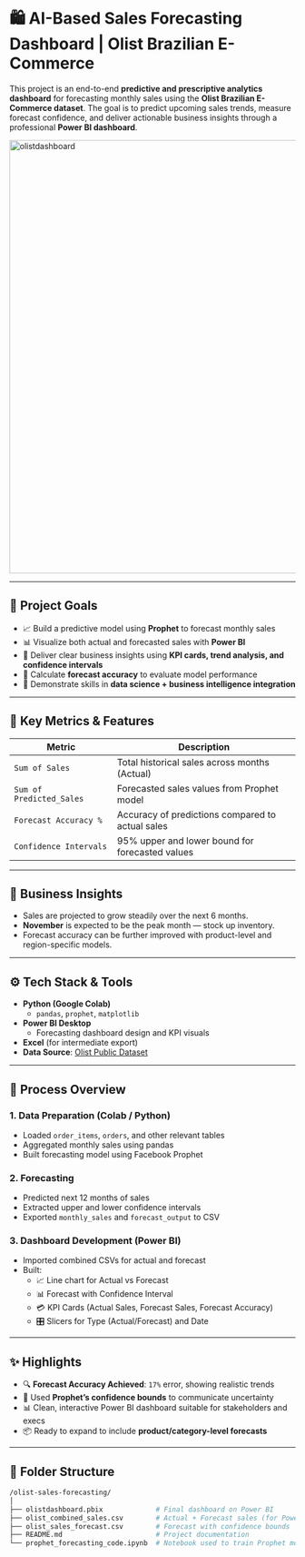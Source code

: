 # 🛍️ AI-Based Sales Forecasting Dashboard | Olist Brazilian E-Commerce

This project is an end-to-end **predictive and prescriptive analytics dashboard** for forecasting monthly sales using the **Olist Brazilian E-Commerce dataset**. The goal is to predict upcoming sales trends, measure forecast confidence, and deliver actionable business insights through a professional **Power BI dashboard**.

<img width="1365" height="762" alt="olistdashboard" src="https://github.com/user-attachments/assets/67c67936-2b4e-4e1a-955f-bdb7d39ecf61" />


---

## 🎯 Project Goals

- 📈 Build a predictive model using **Prophet** to forecast monthly sales
- 📊 Visualize both actual and forecasted sales with **Power BI**
- 🎯 Deliver clear business insights using **KPI cards, trend analysis, and confidence intervals**
- 🎯 Calculate **forecast accuracy** to evaluate model performance
- 🤖 Demonstrate skills in **data science + business intelligence integration**

---

## 🧮 Key Metrics & Features

| Metric                     | Description                                                         |
|----------------------------|----------------------------------------------------------------------|
| `Sum of Sales`             | Total historical sales across months (Actual)                        |
| `Sum of Predicted_Sales`   | Forecasted sales values from Prophet model                           |
| `Forecast Accuracy %`      | Accuracy of predictions compared to actual sales                     |
| `Confidence Intervals`     | 95% upper and lower bound for forecasted values                      |

---

## 🧠 Business Insights

- Sales are projected to grow steadily over the next 6 months.
- **November** is expected to be the peak month — stock up inventory.
- Forecast accuracy can be further improved with product-level and region-specific models.

---

## ⚙️ Tech Stack & Tools

- **Python (Google Colab)**
  - `pandas`, `prophet`, `matplotlib`
- **Power BI Desktop**
  - Forecasting dashboard design and KPI visuals
- **Excel** (for intermediate export)
- **Data Source**: [Olist Public Dataset](https://www.kaggle.com/datasets/olistbr/brazilian-ecommerce)

---

## 🔄 Process Overview

### 1. Data Preparation (Colab / Python)
- Loaded `order_items`, `orders`, and other relevant tables
- Aggregated monthly sales using pandas
- Built forecasting model using Facebook Prophet

### 2. Forecasting
- Predicted next 12 months of sales
- Extracted upper and lower confidence intervals
- Exported `monthly_sales` and `forecast_output` to CSV

### 3. Dashboard Development (Power BI)
- Imported combined CSVs for actual and forecast
- Built:
  - 📈 Line chart for Actual vs Forecast
  - 📊 Forecast with Confidence Interval
  - 💳 KPI Cards (Actual Sales, Forecast Sales, Forecast Accuracy)
  - 🎛️ Slicers for Type (Actual/Forecast) and Date

---

## ✨ Highlights

- 🔍 **Forecast Accuracy Achieved**: `17%` error, showing realistic trends  
- 🧠 Used **Prophet’s confidence bounds** to communicate uncertainty  
- 📊 Clean, interactive Power BI dashboard suitable for stakeholders and execs  
- 📦 Ready to expand to include **product/category-level forecasts**

---

## 📁 Folder Structure

```bash
/olist-sales-forecasting/
│
├── olistdashboard.pbix             # Final dashboard on Power BI
├── olist_combined_sales.csv        # Actual + Forecast sales (for Power BI)
├── olist_sales_forecast.csv        # Forecast with confidence bounds
├── README.md                       # Project documentation
└── prophet_forecasting_code.ipynb  # Notebook used to train Prophet model
